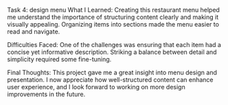 Task 4: design menu
What I Learned:
Creating this restaurant menu helped me understand the importance of structuring content clearly and making it visually appealing. Organizing items into sections made the menu easier to read and navigate.

Difficulties Faced:
One of the challenges was ensuring that each item had a concise yet informative description. Striking a balance between detail and simplicity required some fine-tuning.

Final Thoughts:
This project gave me a great insight into menu design and presentation. I now appreciate how well-structured content can enhance user experience, and I look forward to working on more design improvements in the future.
